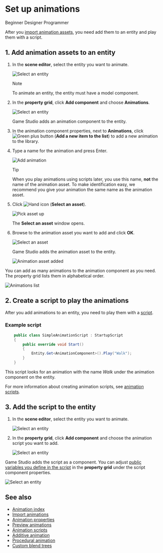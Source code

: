 # Set up animations

<span class="label label-doc-level">Beginner</span>
<span class="label label-doc-audience">Designer</span>
<span class="label label-doc-audience">Programmer</span>

After you [import animation assets](import-animations.md), you need add them to an entity and play them with a script.

## 1. Add animation assets to an entity

1. In the **scene editor**, select the entity you want to animate.

    ![Select an entity](media/select-entity.png)

    >[!Note]
    >To animate an entity, the entity must have a model component.

2. In the **property grid**, click **Add component** and choose **Animations**.

    ![Select an entity](media/select-animation-component.png)

    Game Studio adds an animation component to the entity.

3. In the animation component properties, next to **Animations**, click ![Green plus button](~/manual/game-studio/media/green-plus-icon.png) (**Add a new item to the list**) to add a new animation to the library.

4. Type a name for the animation and press Enter.

    ![Add animation](media/add-animation.png)

    >[!Tip]
    >When you play animations using scripts later, you use this name, **not** the name of the animation asset. To make identification easy, we recommend you give your animation the same name as the animation asset.
    
5. Click ![Hand icon](~/manual/game-studio/media/hand-icon.png) (**Select an asset**).

    ![Pick asset up](media/pick-asset-up.png)

    The **Select an asset** window opens.

6. Browse to the animation asset you want to add and click **OK**.

    ![Select an asset](media/asset-picker.png)

    Game Studio adds the animation asset to the entity.

    ![Animation asset added](media/animation-asset-added.png)

You can add as many animations to the animation component as you need. The property grid lists them in alphabetical order.

![Animations list](media/animations-list.png)

## 2. Create a script to play the animations

After you add animations to an entity, you need to play them with a [script](../scripts/index.md).

### Example script

```cs
    public class SimpleAnimationScript : StartupScript
    {
        public override void Start()
        {
            Entity.Get<AnimationComponent>().Play("Walk");
        }
    }
```

This script looks for an animation with the name *Walk* under the animation component on the entity.

For more information about creating animation scripts, see [animation scripts](animation-scripts.md).

## 3. Add the script to the entity

1. In the **scene editor**, select the entity you want to animate.

    ![Select an entity](media/select-entity.png)

2. In the **property grid**, click **Add component** and choose the animation script you want to add.

    ![Select an entity](media/add-animation-script-component.png)

Game Studio adds the script as a component. You can adjust [public variables you define in the script](../scripts/public-properties-and-fields.md) in the **property grid** under the script component properties.

![Select an entity](media/animations-setup3.png)

## See also

* [Animation index](index.md)
* [Import animations](import-animations.md)
* [Animation properties](animation-properties.md)
* [Preview animations](preview-animations.md)
* [Animation scripts](animation-scripts.md)
* [Additive animation](additive-animation.md)
* [Procedural animation](procedural-animation.md)
* [Custom blend trees](custom-blend-trees.md)